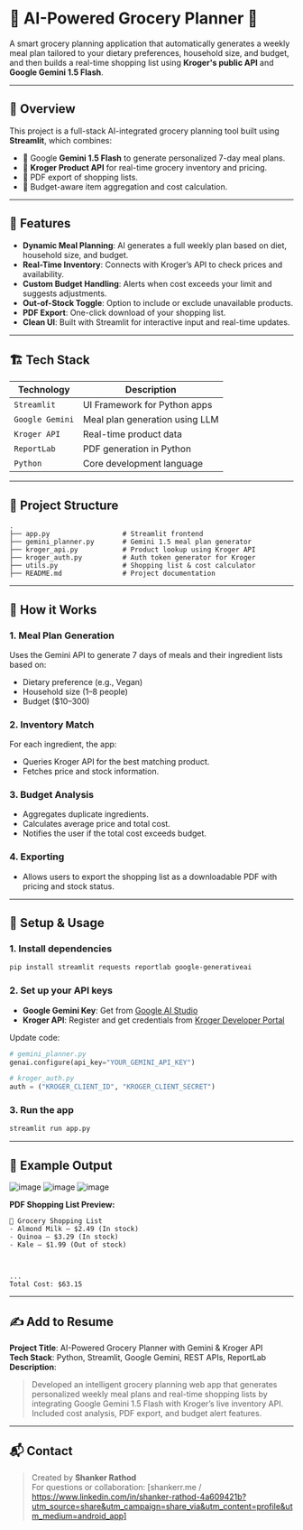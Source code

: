 
# 🧠 AI-Powered Grocery Planner 🛒

A smart grocery planning application that automatically generates a weekly meal plan tailored to your dietary preferences, household size, and budget, and then builds a real-time shopping list using **Kroger's public API** and **Google Gemini 1.5 Flash**.

---

## 📌 Overview

This project is a full-stack AI-integrated grocery planning tool built using **Streamlit**, which combines:
- 🧠 Google **Gemini 1.5 Flash** to generate personalized 7-day meal plans.
- 🛒 **Kroger Product API** for real-time grocery inventory and pricing.
- 📄 PDF export of shopping lists.
- 🧮 Budget-aware item aggregation and cost calculation.

---

## 🚀 Features

- **Dynamic Meal Planning**: AI generates a full weekly plan based on diet, household size, and budget.
- **Real-Time Inventory**: Connects with Kroger’s API to check prices and availability.
- **Custom Budget Handling**: Alerts when cost exceeds your limit and suggests adjustments.
- **Out-of-Stock Toggle**: Option to include or exclude unavailable products.
- **PDF Export**: One-click download of your shopping list.
- **Clean UI**: Built with Streamlit for interactive input and real-time updates.

---

## 🏗️ Tech Stack

| Technology     | Description                        |
|----------------|------------------------------------|
| `Streamlit`    | UI Framework for Python apps       |
| `Google Gemini`| Meal plan generation using LLM     |
| `Kroger API`   | Real-time product data             |
| `ReportLab`    | PDF generation in Python           |
| `Python`       | Core development language          |

---

## 📂 Project Structure

```
.
├── app.py                  # Streamlit frontend
├── gemini_planner.py       # Gemini 1.5 meal plan generator
├── kroger_api.py           # Product lookup using Kroger API
├── kroger_auth.py          # Auth token generator for Kroger
├── utils.py                # Shopping list & cost calculator
├── README.md               # Project documentation
```

---

## 🔑 How it Works

### 1. Meal Plan Generation
Uses the Gemini API to generate 7 days of meals and their ingredient lists based on:
- Dietary preference (e.g., Vegan)
- Household size (1–8 people)
- Budget ($10–300)

### 2. Inventory Match
For each ingredient, the app:
- Queries Kroger API for the best matching product.
- Fetches price and stock information.

### 3. Budget Analysis
- Aggregates duplicate ingredients.
- Calculates average price and total cost.
- Notifies the user if the total cost exceeds budget.

### 4. Exporting
- Allows users to export the shopping list as a downloadable PDF with pricing and stock status.

---

## 🔐 Setup & Usage

### 1. Install dependencies

```bash
pip install streamlit requests reportlab google-generativeai
```

### 2. Set up your API keys

- **Google Gemini Key**: Get from [Google AI Studio](https://makersuite.google.com/)
- **Kroger API**: Register and get credentials from [Kroger Developer Portal](https://developer.kroger.com)

Update code:

```python
# gemini_planner.py
genai.configure(api_key="YOUR_GEMINI_API_KEY")

# kroger_auth.py
auth = ("KROGER_CLIENT_ID", "KROGER_CLIENT_SECRET")
```

### 3. Run the app

```bash
streamlit run app.py
```

---


## 📄 Example Output

![image](https://github.com/user-attachments/assets/da3a730d-9000-4b36-85dc-177fdb9159e5)
![image](https://github.com/user-attachments/assets/6f69cc80-eeae-4aaa-8503-8be4b1ada2eb)
![image](https://github.com/user-attachments/assets/17347bf2-a980-4a98-b395-bdbb84c85897)

**PDF Shopping List Preview:**

```
🧾 Grocery Shopping List
- Almond Milk — $2.49 (In stock)
- Quinoa — $3.29 (In stock)
- Kale — $1.99 (Out of stock)



...
Total Cost: $63.15
```

---

## ✍️ Add to Resume

**Project Title**: AI-Powered Grocery Planner with Gemini & Kroger API  
**Tech Stack**: Python, Streamlit, Google Gemini, REST APIs, ReportLab  
**Description**:
> Developed an intelligent grocery planning web app that generates personalized weekly meal plans and real-time shopping lists by integrating Google Gemini 1.5 Flash with Kroger’s live inventory API. Included cost analysis, PDF export, and budget alert features.

---

## 📬 Contact

> Created by **Shanker Rathod**  
> For questions or collaboration: [shankerr.me / https://www.linkedin.com/in/shanker-rathod-4a609421b?utm_source=share&utm_campaign=share_via&utm_content=profile&utm_medium=android_app]
